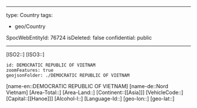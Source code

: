 ﻿---

type: Country
tags:
- geo/Country

SpocWebEntityId: 76724
isDeleted: false
confidential: public

---
[ISO2::]
[ISO3::]
```leaflet
id: DEMOCRATIC REPUBLIC OF VIETNAM
zoomFeatures: true
geojsonFolder: ./DEMOCRATIC REPUBLIC OF VIETNAM
```

[name-en::DEMOCRATIC REPUBLIC OF VIETNAM]
[name-de::Nord Vietnam]
[Area-Total::]
[Area-Land::]
[Continent::[[Asia]]]
[VehicleCode::]
[Capital::[[Hanoe]]]
[Alcohol-l::]
[Language-Id::]
[geo-lon::]
[geo-lat::]

